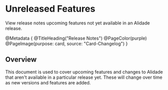 # Unreleased Features

View release notes upcoming features not yet available in an Alidade
release.

@Metadata {
    @TitleHeading("Release Notes")
    @PageColor(purple)
    @PageImage(purpose: card, source: "Card-Changelog")
}

## Overview

This document is used to cover upcoming features and changes to Alidade
that aren't available in a particular release yet. These will change over
time as new versions and features are added.
